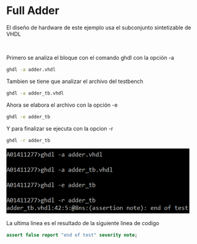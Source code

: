 # Full Adder

El diseño de hardware de este ejemplo usa el subconjunto sintetizable de VHDL

<br>

Primero se analiza el bloque con el comando ghdl con la opción -a
```sh
ghdl -a adder.vhdl
```
Tambien se tiene que analizar el archivo del testbench
```sh
ghdl -a adder_tb.vhdl
```
Ahora se elabora el archivo con la opción -e
```sh
ghdl -e adder_tb
```
Y para finalizar se ejecuta con la opcion -r
```sh
ghdl -r adder_tb
```

![Terminal](https://raw.githubusercontent.com/JonathanDNdc/Practica1/master/FullAdder/Terminal.png)

La ultima linea es el resultado de la siguiente linea de codigo
```vhdl
assert false report "end of test" severity note;
```
